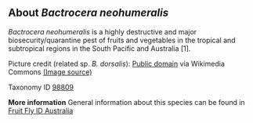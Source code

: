 **About *Bactrocera neohumeralis***
-------------------------

*Bactrocera neohumeralis* is a highly destructive and major biosecurity/quarantine pest of fruits and vegetables 
in the tropical and subtropical regions in the South Pacific and Australia [1].

Picture credit (related sp. *B. dorsalis*): [Public domain](https://commons.wikimedia.org/wiki/Main_Page) via Wikimedia Commons [(Image source)](https://en.wikipedia.org/wiki/File:Bactrocera_dorsalis.jpg)

Taxonomy ID [98809](https://www.uniprot.org/taxonomy/98809)

**More information**
General information about this species can be found in [Fruit Fly ID Australia](https://www.fruitflyidentification.org.au/species/bactrocera-neohumeralis/)
